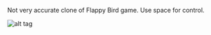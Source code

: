Not very accurate clone of Flappy Bird game. Use space for control.

![alt tag](https://github.com/iodiot/FlappyBird/blob/master/ScreenShots/1.png)